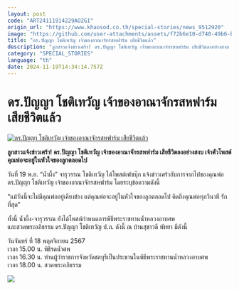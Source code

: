 ```yaml
---
layout: post
code: "ART24111914229AO2GI"
origin_url: "https://www.khaosod.co.th/special-stories/news_9512920"
image: "https://github.com/user-attachments/assets/f72b6e10-d740-49b6-bd8f-0821404097dd"
title: "ดร.ปัญญา โชติเทวัญ เจ้าของอาณาจักรสหฟาร์ม เสียชีวิตแล้ว"
description: "ลูกสาวแจ้งข่าวเศร้า! ดร.ปัญญา โชติเทวัญ เจ้าของอาณาจักรสหฟาร์ม เสียชีวิตลงอย่างสงบ เจ้าตัวโพสต์ คุณพ่อจะอยู่ในหัวใจของลูกตลอดไป"
category: "SPECIAL_STORIES"
language: "th"
date: 2024-11-19T14:34:14.757Z
---
```


# ดร.ปัญญา โชติเทวัญ เจ้าของอาณาจักรสหฟาร์ม เสียชีวิตแล้ว

[![ดร.ปัญญา โชติเทวัญ เจ้าของอาณาจักรสหฟาร์ม เสียชีวิตแล้ว](https://www.khaosod.co.th/wpapp/uploads/2024/11/panya.jpg "ดร.ปัญญา โชติเทวัญ เจ้าของอาณาจักรสหฟาร์ม เสียชีวิตแล้ว")](https://www.khaosod.co.th/wpapp/uploads/2024/11/panya.jpg)

**ลูกสาวแจ้งข่าวเศร้า! ดร.ปัญญา โชติเทวัญ เจ้าของอาณาจักรสหฟาร์ม เสียชีวิตลงอย่างสงบ เจ้าตัวโพสต์ คุณพ่อจะอยู่ในหัวใจของลูกตลอดไป**

วันที่ 19 พ.ย. “น้ำผึ้ง” จารุวรรณ โชติเทวัญ ได้โพสต์เฟซบุ๊ก แจ้งข่าวเศร้ากับการจากไปของคุณพ่อ ดร.ปัญญา โชติเทวัญ เจ้าของอาณาจักรสหฟาร์ม โดยระบุข้อความดังนี้

“แม้วันนี้จะไม่มีคุณพ่ออยู่เคียงข้าง แต่คุณพ่อจะอยู่ในหัวใจของลูกตลอดไป คิดถึงคุณพ่อทุกวินาที รักที่สุด”

ทั้งนี้ น้ำผึ้ง-จารุวรรณ ยังได้โพสต์กำหนดการพิธีพระราชทานน้ำหลวงอาบศพ  
และสวดพระอภิธรรม ดร.ปัญญา โชติเทวัญ ป.ภ. ดังนี้ ณ บ้านสุขาวดี พัทยา มีดังนี้

วันจันทร์ ที่ 18 พฤศจิกายน 2567  
เวลา 15.00 น. พิธีรดน้ำศพ  
เวลา 16.30 น. ท่านผู้ว่าราชการจังหวัดชลบุรีเป็นประธานในพิธีพระราชทานน้ำหลวงอาบศพ  
เวลา 18.00 น. สวดพระอภิธรรม

![](https://www.khaosod.co.th/wpapp/uploads/2024/11/467520129_18045565667486209_440059736013427779_n.jpg)